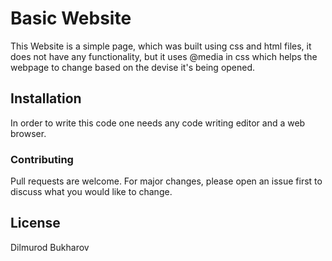 # Basic Website

This Website is a simple page, which was built using css and html files, it does not have any functionality, but it uses @media in css which helps the webpage to change based on the devise it's being opened.

## Installation

In order to write this code one needs any code writing editor and a web browser.

### Contributing

Pull requests are welcome. For major changes, please open an issue first to discuss what you would like to change.

## License

Dilmurod Bukharov
